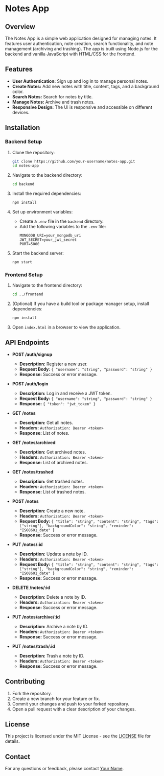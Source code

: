 # Notes App

## Overview

The Notes App is a simple web application designed for managing notes. It features user authentication, note creation, search functionality, and note management (archiving and trashing). The app is built using Node.js for the backend and vanilla JavaScript with HTML/CSS for the frontend.

## Features

- **User Authentication:** Sign up and log in to manage personal notes.
- **Create Notes:** Add new notes with title, content, tags, and a background color.
- **Search Notes:** Search for notes by title.
- **Manage Notes:** Archive and trash notes.
- **Responsive Design:** The UI is responsive and accessible on different devices.

## Installation

### Backend Setup

1. Clone the repository:
    ```bash
    git clone https://github.com/your-username/notes-app.git
    cd notes-app
    ```

2. Navigate to the backend directory:
    ```bash
    cd backend
    ```

3. Install the required dependencies:
    ```bash
    npm install
    ```

4. Set up environment variables:
    - Create a `.env` file in the `backend` directory.
    - Add the following variables to the `.env` file:
      ```plaintext
      MONGODB_URI=your_mongodb_uri
      JWT_SECRET=your_jwt_secret
      PORT=5000
      ```

5. Start the backend server:
    ```bash
    npm start
    ```

### Frontend Setup

1. Navigate to the frontend directory:
    ```bash
    cd ../frontend
    ```

2. (Optional) If you have a build tool or package manager setup, install dependencies:
    ```bash
    npm install
    ```

3. Open `index.html` in a browser to view the application.

## API Endpoints

- **POST /auth/signup**
  - **Description:** Register a new user.
  - **Request Body:** `{ "username": "string", "password": "string" }`
  - **Response:** Success or error message.

- **POST /auth/login**
  - **Description:** Log in and receive a JWT token.
  - **Request Body:** `{ "username": "string", "password": "string" }`
  - **Response:** `{ "token": "jwt_token" }`

- **GET /notes**
  - **Description:** Get all notes.
  - **Headers:** `Authorization: Bearer <token>`
  - **Response:** List of notes.

- **GET /notes/archived**
  - **Description:** Get archived notes.
  - **Headers:** `Authorization: Bearer <token>`
  - **Response:** List of archived notes.

- **GET /notes/trashed**
  - **Description:** Get trashed notes.
  - **Headers:** `Authorization: Bearer <token>`
  - **Response:** List of trashed notes.

- **POST /notes**
  - **Description:** Create a new note.
  - **Headers:** `Authorization: Bearer <token>`
  - **Request Body:** `{ "title": "string", "content": "string", "tags": ["string"], "backgroundColor": "string", "reminder": "ISO8601_date" }`
  - **Response:** Success or error message.

- **PUT /notes/:id**
  - **Description:** Update a note by ID.
  - **Headers:** `Authorization: Bearer <token>`
  - **Request Body:** `{ "title": "string", "content": "string", "tags": ["string"], "backgroundColor": "string", "reminder": "ISO8601_date" }`
  - **Response:** Success or error message.

- **DELETE /notes/:id**
  - **Description:** Delete a note by ID.
  - **Headers:** `Authorization: Bearer <token>`
  - **Response:** Success or error message.

- **PUT /notes/archive/:id**
  - **Description:** Archive a note by ID.
  - **Headers:** `Authorization: Bearer <token>`
  - **Response:** Success or error message.

- **PUT /notes/trash/:id**
  - **Description:** Trash a note by ID.
  - **Headers:** `Authorization: Bearer <token>`
  - **Response:** Success or error message.

## Contributing

1. Fork the repository.
2. Create a new branch for your feature or fix.
3. Commit your changes and push to your forked repository.
4. Open a pull request with a clear description of your changes.

## License

This project is licensed under the MIT License - see the [LICENSE](LICENSE) file for details.

## Contact

For any questions or feedback, please contact [Your Name](mailto:your-email@example.com).
